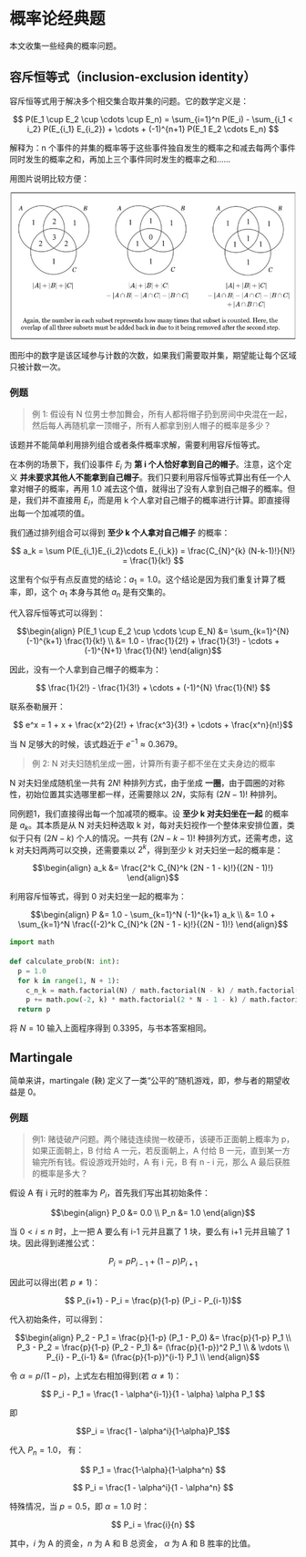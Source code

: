 # 概率论经典题

本文收集一些经典的概率问题。

## 容斥恒等式（inclusion-exclusion identity）

容斥恒等式用于解决多个相交集合取并集的问题。它的数学定义是：

$$ P(E_1 \cup E_2 \cup \cdots \cup E_n) = \sum_{i=1}^n P(E_i) - \sum_{i_1 < i_2} P(E_{i_1} E_{i_2}) + \cdots + (-1)^{n+1} P(E_1 E_2 \cdots E_n) $$

解释为：n 个事件的并集的概率等于这些事件独自发生的概率之和减去每两个事件同时发生的概率之和，再加上三个事件同时发生的概率之和……

用图片说明比较方便：

![Inclusion-Exclusion Principle](images/InclusionExclusion.png)

图形中的数字是该区域参与计数的次数，如果我们需要取并集，期望能让每个区域只被计数一次。

### 例题

> 例 1: 假设有 N 位男士参加舞会，所有人都将帽子扔到房间中央混在一起，然后每人再随机拿一顶帽子，所有人都拿到别人帽子的概率是多少？

该题并不能简单利用排列组合或者条件概率求解，需要利用容斥恒等式。

在本例的场景下，我们设事件 $E_i$ 为 __第 i 个人恰好拿到自己的帽子__。注意，这个定义 __并未要求其他人不能拿到自己帽子__。我们只要利用容斥恒等式算出有任一个人拿对帽子的概率，再用 1.0 减去这个值，就得出了没有人拿到自己帽子的概率。但是，我们并不直接用 $E_i$，而是用 k 个人拿对自己帽子的概率进行计算。即直接得出每一个加减项的值。

我们通过排列组合可以得到 __至少 k 个人拿对自己帽子__ 的概率：

$$ a_k = \sum P(E_{i_1}E_{i_2}\cdots E_{i_k}) = \frac{C_{N}^{k} (N-k-1)!}{N!} = \frac{1}{k!} $$

这里有个似乎有点反直觉的结论：$a_1 = 1.0$。这个结论是因为我们重复计算了概率，即，这个 $a_1$ 本身与其他 $a_n$ 是有交集的。

代入容斥恒等式可以得到：

$$\begin{align}
P(E_1 \cup E_2 \cup \cdots \cup E_N) &= \sum_{k=1}^{N} (-1)^{k+1} \frac{1}{k!} \\
&= 1.0 - \frac{1}{2!} + \frac{1}{3!} - \cdots + (-1)^{N+1} \frac{1}{N!}
\end{align}$$

因此，没有一个人拿到自己帽子的概率为：

$$ \frac{1}{2!} - \frac{1}{3!} + \cdots + (-1)^{N} \frac{1}{N!} $$

联系泰勒展开：

$$ e^x = 1 + x + \frac{x^2}{2!} + \frac{x^3}{3!} + \cdots + \frac{x^n}{n!}$$

当 N 足够大的时候，该式趋近于 $e^{-1} \approx 0.3679$。


> 例 2: N 对夫妇随机坐成一圈，计算所有妻子都不坐在丈夫身边的概率

N 对夫妇坐成随机坐一共有 $2N!$ 种排列方式，由于坐成 __一圈__，由于圆圈的对称性，初始位置其实选哪里都一样，还需要除以 $2N$，实际有 $(2N-1)!$ 种排列。

同例题1，我们直接得出每一个加减项的概率。设 __至少 k 对夫妇坐在一起__ 的概率是 $a_k$。其本质是从 N 对夫妇种选取 k 对，每对夫妇视作一个整体来安排位置，类似于只有 $(2N-k)$ 个人的情况。一共有 $(2N - k - 1)!$ 种排列方式，还需考虑，这 k 对夫妇两两可以交换，还需要乘以 $2^k$，得到至少 k 对夫妇坐一起的概率是：

$$\begin{align}
a_k &= \frac{2^k C_{N}^k (2N - 1 - k)!}{(2N - 1)!}
\end{align}$$

利用容斥恒等式，得到 0 对夫妇坐一起的概率为：

$$\begin{align}
P &= 1.0 - \sum_{k=1}^N (-1)^{k+1} a_k \\
  &= 1.0 + \sum_{k=1}^N \frac{(-2)^k C_{N}^k (2N - 1 - k)!}{(2N - 1)!}
\end{align}$$

```py
import math

def calculate_prob(N: int):
  p = 1.0
  for k in range(1, N + 1):
    c_n_k = math.factorial(N) / math.factorial(N - k) / math.factorial(k)
    p += math.pow(-2, k) * math.factorial(2 * N - 1 - k) / math.factorial(2 * N -  1) * c_n_k
  return p
```

将 $N=10$ 输入上面程序得到 0.3395，与书本答案相同。

## Martingale

简单来讲，martingale (鞅) 定义了一类“公平的”随机游戏，即，参与者的期望收益是 0。

### 例题

> 例1: 赌徒破产问题。两个赌徒连续抛一枚硬币，该硬币正面朝上概率为 p，如果正面朝上，B 付给 A 一元，若反面朝上，A 付给 B 一元，直到某一方输完所有钱。假设游戏开始时，A 有 i 元，B 有 n - i 元，那么 A 最后获胜的概率是多大？

假设 A 有 i 元时的胜率为 $P_i$，首先我们写出其初始条件：

$$\begin{align}
P_0 &= 0.0 \\
P_n &= 1.0
\end{align}$$

当 $0 < i \leq n$ 时，上一把 A 要么有 i-1 元并且赢了 1 块，要么有 i+1 元并且输了 1 块。因此得到递推公式：

$$ P_i = p P_{i-1} + (1-p) P_{i+1} $$

因此可以得出(若 $p \neq 1$)：

$$ P_{i+1} - P_i = \frac{p}{1-p} (P_i - P_{i-1})$$

代入初始条件，可以得到：

$$\begin{align}
P_2 - P_1 = \frac{p}{1-p} (P_1 - P_0) &= \frac{p}{1-p} P_1 \\
P_3 - P_2 = \frac{p}{1-p} (P_2 - P_1) &= (\frac{p}{1-p})^2 P_1 \\
 & \vdots \\
P_{i} - P_{i-1} &= (\frac{p}{1-p})^{i-1} P_1 \\
\end{align}$$

令 $\alpha = p/(1-p)$，上式左右相加得到(若 $\alpha \neq 1$)：

$$ P_i - P_1 = \frac{1 - \alpha^{i-1}}{1 - \alpha} \alpha P_1 $$

即

$$P_i = \frac{1 - \alpha^i}{1-\alpha}P_1$$

代入 $P_n = 1.0$， 有：

$$ P_1 = \frac{1-\alpha}{1-\alpha^n} $$

$$ P_i = \frac{1 - \alpha^i}{1 - \alpha^n} $$


特殊情况，当 $p = 0.5$，即 $\alpha = 1.0$ 时：

$$ P_i = \frac{i}{n} $$

其中，$i$ 为 A 的资金，$n$ 为 A 和 B 总资金， $\alpha$ 为 A 和 B 胜率的比值。
